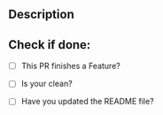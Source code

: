 ## Description 
<!---
Describe your changes, and why you're making them. Is this linked to an open
issue, a Trello card, or another pull request? Link it here.
-->


## Check if done:
<!---
This checklist is mostly useful as a reminder of small things that can easily be
forgotten – it is meant as a helpful tool rather than hoops to jump through.
Put an `x` in all the items that apply, make notes next to any that haven't been
addressed, and remove any items that are not relevant to this PR.
-->
- [ ] This PR finishes a Feature?
- [ ] Is your clean?
- [ ] Have you updated the README file?

